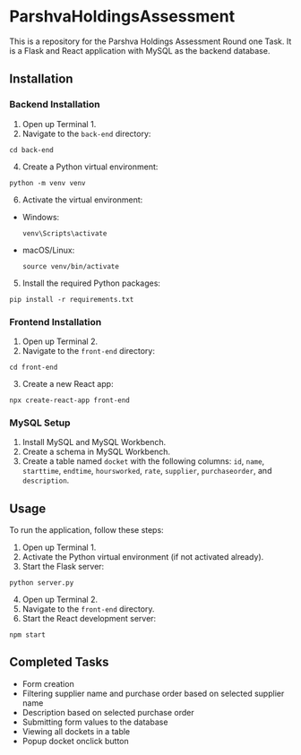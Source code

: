 # ParshvaHoldingsAssessment

This is a repository for the Parshva Holdings Assessment Round one Task. It is a Flask and React application with MySQL as the backend database.

## Installation

### Backend Installation

1. Open up Terminal 1.
2. Navigate to the `back-end` directory:
```
cd back-end
```
4. Create a Python virtual environment:
```
python -m venv venv
```
6. Activate the virtual environment:
- Windows:
  ```
  venv\Scripts\activate
  ```
- macOS/Linux:
  ```
  source venv/bin/activate
  ```
5. Install the required Python packages:
```
pip install -r requirements.txt
```
### Frontend Installation
1. Open up Terminal 2.
2. Navigate to the `front-end` directory:
```
cd front-end
```
3. Create a new React app:
```
npx create-react-app front-end
```
### MySQL Setup
1. Install MySQL and MySQL Workbench.
2. Create a schema in MySQL Workbench.
3. Create a table named `docket` with the following columns: `id`, `name`, `starttime`, `endtime`, `hoursworked`, `rate`, `supplier`, `purchaseorder`, and `description`.
## Usage
To run the application, follow these steps:
1. Open up Terminal 1.
2. Activate the Python virtual environment (if not activated already).
3. Start the Flask server:
```
python server.py
```
4. Open up Terminal 2.
5. Navigate to the `front-end` directory.
6. Start the React development server:
```
npm start
```

## Completed Tasks
- Form creation
- Filtering supplier name and purchase order based on selected supplier name
- Description based on selected purchase order
- Submitting form values to the database
- Viewing all dockets in a table
- Popup docket onclick button
